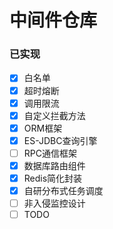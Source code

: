 # 中间件仓库

### 已实现

- [x] 白名单
- [x] 超时熔断
- [x] 调用限流
- [x] 自定义拦截方法
- [x] ORM框架
- [x] ES-JDBC查询引擎
- [ ] RPC通信框架
- [x] 数据库路由组件
- [x] Redis简化封装
- [x] 自研分布式任务调度
- [ ] 非入侵监控设计
- [ ] TODO
